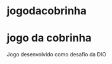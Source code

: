 # jogodacobrinha
jogo da cobrinha
===============================================
Jogo desenvolvido como desafio da DIO
